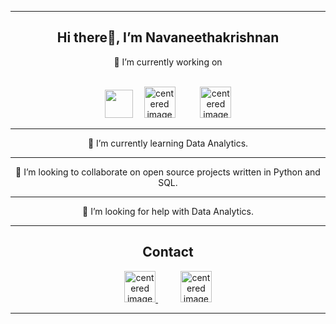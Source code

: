 <hr> 

<h2 align="center"> Hi there👋, I’m Navaneethakrishnan</h2>
<div align="center">
  <p align+"center">🔭 I’m currently working on </p> <br>
  <img src="https://freepngimg.com/thumb/python_logo/5-2-python-logo-png-image.png" height="45" />&emsp;
  <img src="https://www.freeiconspng.com/uploads/c--logo-icon-0.png" width="50" alt="centered image" /> &emsp; &emsp;
  <img src="https://www.freeiconspng.com/uploads/sql-database-icon-png-17.png" width="50"  alt="centered image" />
</div>
<hr>
 
<p align="center">🌱 I’m currently learning Data Analytics.</p>
<hr>
<p align="center">👯 I’m looking to collaborate on open source projects written in Python and SQL.</p>  
<hr>
<p align="center">🤔 I’m looking for help with Data Analytics.</p>  
<hr>  
<div  align="center">
  <h2  align="center" >Contact</h2>
  <a align="center" href="mailto:navaneethakrishnang99@gmail.com?subject=Mail From GitHub">
    <img src="https://png2.cleanpng.com/sh/db31b95a2dfd3f0bc400221c10ccf959/L0KzQYm3U8MxN5huj5H0aYP2gLBuTfduaZpxRdV4bYD4hLb5Tflkd594Rd54Z3Awdb7oifwub55mgd42NXHldYHpUMliP5Q2SKY3MUW6SIa4V8YyPWM3TKI9MUC4RomAUb5xdpg=/kisspng-gmail-computer-icons-logo-email-gmail-5abe0b09a7c104.1578517615224041056871.png" height="50" alt="centered image"/>
  </a> &emsp; &emsp;
 <a  align="center" href="http://www.linkedin.com/in/navaneethakrishnan-g-877a04202">
  <img src="https://png2.cleanpng.com/sh/fd1cc139000b40b86f4904dcd1b2919e/L0KzQYm3V8EyN5hwi5H0aYP2gLBuTfxqdpxqfNt3LYPyc7rojL1ubZVueZ92YYLudcXwjvcua5DyiOd9ZYKwebT2jwMudJDsReVxYYLoPcH1h702amU6e9NvOUO6Qra5Vb40PGk3TaQ9MUG4Q4K6UMA3OGI3Sqg3cH7q/kisspng-linkedin-social-media-marketing-computer-icons-log-share-png-5b45caf9372e25.348252411531300601226.png" height="50" alt="centered image" />
  </a>
</div>
<hr>
